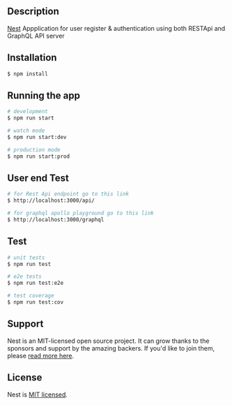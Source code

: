 ## Description

[Nest](https://github.com/nestjs/nest) Appplication for user register & authentication using both RESTApi and GraphQL API server

## Installation

```bash
$ npm install
```

## Running the app

```bash
# development
$ npm run start

# watch mode
$ npm run start:dev

# production mode
$ npm run start:prod
```

## User end Test

```bash
# for Rest Api endpoint go to this link
$ http://localhost:3000/api/

# for graphql apollo playground go to this link
$ http://localhost:3000/graphql

```

## Test

```bash
# unit tests
$ npm run test

# e2e tests
$ npm run test:e2e

# test coverage
$ npm run test:cov
```

## Support

Nest is an MIT-licensed open source project. It can grow thanks to the sponsors and support by the amazing backers. If you'd like to join them, please [read more here](https://docs.nestjs.com/support).

## License

Nest is [MIT licensed](LICENSE).
